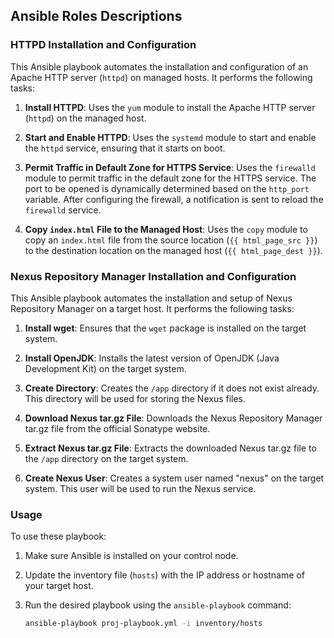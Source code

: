 ## Ansible Roles Descriptions

### HTTPD Installation and Configuration

This Ansible playbook automates the installation and configuration of an Apache HTTP server (`httpd`) on managed hosts. It performs the following tasks:

1. **Install HTTPD**: Uses the `yum` module to install the Apache HTTP server (`httpd`) on the managed host.

2. **Start and Enable HTTPD**: Uses the `systemd` module to start and enable the `httpd` service, ensuring that it starts on boot.

3. **Permit Traffic in Default Zone for HTTPS Service**: Uses the `firewalld` module to permit traffic in the default zone for the HTTPS service. The port to be opened is dynamically determined based on the `http_port` variable. After configuring the firewall, a notification is sent to reload the `firewalld` service.

4. **Copy `index.html` File to the Managed Host**: Uses the `copy` module to copy an `index.html` file from the source location (`{{ html_page_src }}`) to the destination location on the managed host (`{{ html_page_dest }}`).

### Nexus Repository Manager Installation and Configuration

This Ansible playbook automates the installation and setup of Nexus Repository Manager on a target host. It performs the following tasks:

1. **Install wget**: Ensures that the `wget` package is installed on the target system.

2. **Install OpenJDK**: Installs the latest version of OpenJDK (Java Development Kit) on the target system.

3. **Create Directory**: Creates the `/app` directory if it does not exist already. This directory will be used for storing the Nexus files.

4. **Download Nexus tar.gz File**: Downloads the Nexus Repository Manager tar.gz file from the official Sonatype website.

5. **Extract Nexus tar.gz File**: Extracts the downloaded Nexus tar.gz file to the `/app` directory on the target system.

6. **Create Nexus User**: Creates a system user named "nexus" on the target system. This user will be used to run the Nexus service.

### Usage

To use these playbook:
1. Make sure Ansible is installed on your control node.
2. Update the inventory file (`hosts`) with the IP address or hostname of your target host.
3. Run the desired playbook using the `ansible-playbook` command:

   ```bash
   ansible-playbook proj-playbook.yml -i inventory/hosts

